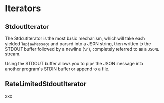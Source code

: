 # Iterators


## StdoutIterator

The StdoutIterator is the most basic mechanism, which will take each yielded `TapjawMessage` and parsed into a JSON string, then written  to the STDOUT buffer followed by a newline (`\n`), completely referred to as a `JSONL` stream.

Using the STDOUT buffer allows you to pipe the JSON message into another program's STDIN buffer or append to a file.

## RateLimitedStdoutIterator

xxx
